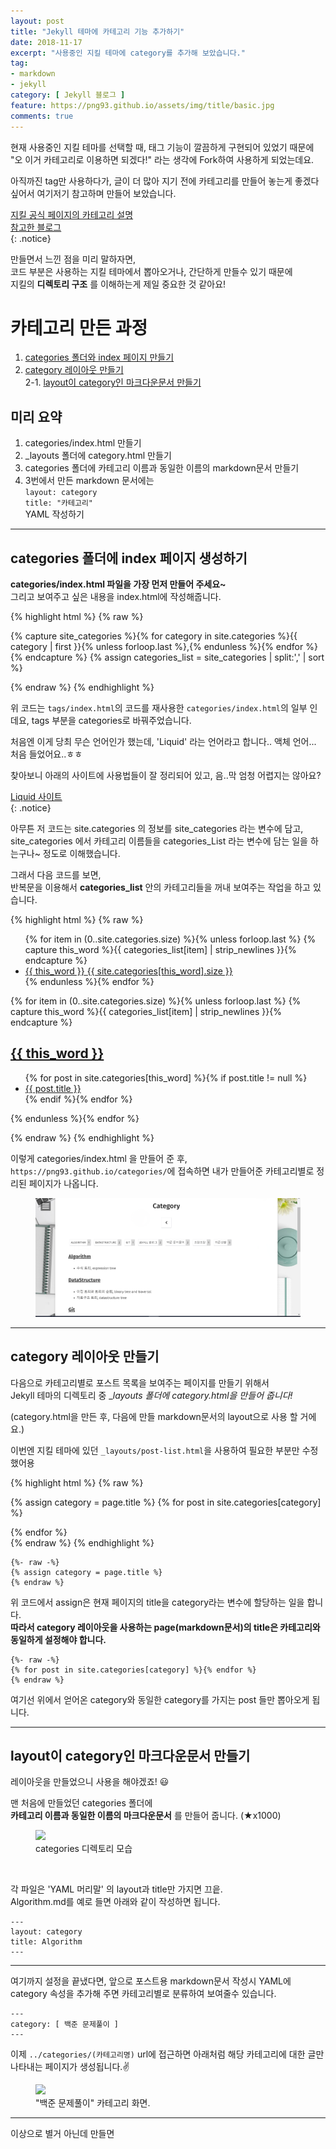 ```yaml
---
layout: post
title: "Jekyll 테마에 카테고리 기능 추가하기"
date: 2018-11-17
excerpt: "사용중인 지킬 테마에 category를 추가해 보았습니다."
tag:
- markdown
- jekyll
category: [ Jekyll 블로그 ]
feature: https://png93.github.io/assets/img/title/basic.jpg
comments: true
---
```



현재 사용중인 지킬 테마를 선택할 때, 태그 기능이 깔끔하게 구현되어 있었기 때문에 "오 이거 카테고리로 이용하면 되겠다!" 라는 생각에 Fork하여 사용하게 되었는데요.  

아직까진 tag만 사용하다가, 글이 더 많아 지기 전에 카테고리를 만들어 놓는게 좋겠다 싶어서 여기저기 참고하며 만들어 보았습니다.  

[지킬 공식 페이지의 카테고리 설명](https://jekyllrb-ko.github.io/docs/posts/#%ED%8F%AC%EC%8A%A4%ED%8A%B8%EC%9D%98-%EC%B9%B4%ED%85%8C%EA%B3%A0%EB%A6%AC%EC%99%80-%ED%83%9C%EA%B7%B8-%ED%91%9C%EC%8B%9C%ED%95%98%EA%B8%B0)  
[참고한 블로그](https://devyurim.github.io/development%20environment/github%20blog/2018/08/07/blog-6.html)  
{: .notice}


만들면서 느낀 점을 미리 말하자면,  
코드 부분은 사용하는 지킬 테마에서 뽑아오거나, 간단하게 만들수 있기 때문에  
지킬의 __디렉토리 구조__ 를 이해하는게 제일 중요한 것 같아요!


# 카테고리 만든 과정

1. [categories 폴더와 index 페이지 만들기](#categories-폴더에-index-페이지-생성하기)
2. [category 레이아웃 만들기](#category-레이아웃-만들기)  
    2-1. [layout이 category인 마크다운문서 만들기](#layout이-category인-마크다운문서-만들기)

## 미리 요약
1. categories/index.html 만들기
2. \_layouts 폴더에 category.html 만들기
3. categories 폴더에 카테고리 이름과 동일한 이름의 markdown문서 만들기
4. 3번에서 만든 markdown 문서에는  
  `layout: category`  
  `title: "카테고리"`  
   YAML 작성하기

- - -

## categories 폴더에 index 페이지 생성하기

__<hly> categories/index.html 파일을 가장 먼저 만들어 주세요~ </hly>__  
그리고 보여주고 싶은 내용을 index.html에 작성해줍니다.  

{% highlight html %}
{% raw %}

{% capture site_categories %}{% for category in site.categories %}{{ category | first }}{% unless forloop.last %},{% endunless %}{% endfor %}{% endcapture %}
{% assign categories_list = site_categories | split:',' | sort %}

{% endraw %}
{% endhighlight %}

위 코드는 `tags/index.html`의 코드를 재사용한 `categories/index.html`의 일부 인데요, tags 부분을 categories로 바꿔주었습니다.  

처음엔 이게 당최 무슨 언어인가 했는데, 'Liquid' 라는 언어라고 합니다.. 액체 언어... 처음 들었어요..ㅎㅎ  

찾아보니 아래의 사이트에 사용법들이 잘 정리되어 있고, 음..막 엄청 어렵지는 않아요?  

[Liquid 사이트](http://shopify.github.io/liquid/)  
{: .notice}

아무튼 저 코드는 <hly> site.categories 의 정보를 site_categories 라는 변수에 담고,  
site_categories 에서 카테고리 이름들을 categories_List 라는 변수에 담는 일을 하는구나~</hly> 정도로 이해했습니다.  

그래서 다음 코드를 보면,  
반복문을 이용해서 **<hly>categories_list</hly>** 안의 카테고리들을 꺼내 보여주는 작업을 하고 있습니다.

{% highlight html %}
{% raw %}

<ul class="entry-meta inline-list">
  {% for item in (0..site.categories.size) %}{% unless forloop.last %}
    {% capture this_word %}{{ categories_list[item] | strip_newlines }}{% endcapture %}
  	<li><a href="#{{ this_word }}" class="tag">
    <span class="term">{{ this_word }}</span>
    <span class="count">{{ site.categories[this_word].size }}</span>
    </a></li>
  {% endunless %}{% endfor %}
</ul>

{% for item in (0..site.categories.size) %}{% unless forloop.last %}
  {% capture this_word %}{{ categories_list[item] | strip_newlines }}{% endcapture %}
  <article>
	  <a href="{{site.url}}/categories/{{this_word}}"><h2 id="{{ this_word }}" class="tag-heading">{{ this_word }}</h2></a>
    <ul>
    {% for post in site.categories[this_word] %}{% if post.title != null %}
      <li class="entry-title"><a href="{{ site.url }}{{ post.url }}" title="{{ post.title }}">{{ post.title }}</a></li>
    {% endif %}{% endfor %}
		</ul>
    </article><!-- /.hentry -->
{% endunless %}{% endfor %}

{% endraw %}
{% endhighlight %}

이렇게 categories/index.html 을 만들어 준 후,  
`https://png93.github.io/categories/`에 접속하면 내가 만들어준 카테고리별로 정리된 페이지가 나옵니다.  

<figure>
    <img src="../assets/img/make-category/01.png">
</figure>

- - -

## category 레이아웃 만들기

다음으로 카테고리별로 포스트 목록을 보여주는 페이지를 만들기 위해서  
Jekyll 테마의 디렉토리 중 __<hly>_layouts 폴더에 category.html을 만들어 줍니다!</hly>__  

(category.html을 만든 후, 다음에 만들 markdown문서의 layout으로 사용 할 거에요.)  

이번엔 지킬 테마에 있던 `_layouts/post-list.html`을 사용하여 필요한 부분만 수정했어용  

{% highlight html %}
{% raw %}
<div class="post-list">
      {% assign category = page.title %}
      {% for post in site.categories[category] %} <!-- 카테고리 조건 -->
            <ul>
              <!-- post 제목 나열 -->              
            </ul>
      {% endfor %}
</div>
{% endraw %}
{% endhighlight %}

<br/>

~~~
{%- raw -%}
{% assign category = page.title %}
{% endraw %}
~~~
위 코드에서 assign은 현재 페이지의 title을 category라는 변수에 할당하는 일을 합니다.  
__따라서 category 레이아웃을 사용하는 page(markdown문서)의 title은 카테고리와 동일하게 설정해야 합니다.__  

~~~
{%- raw -%}
{% for post in site.categories[category] %}{% endfor %}
{% endraw %}
~~~
여기선 위에서 얻어온 category와 동일한 category를 가지는 post 들만 뽑아오게 됩니다.  

- - -

## layout이 category인 마크다운문서 만들기  

레이아웃을 만들었으니 사용을 해야겠죠!  &#128515;

맨 처음에 만들었던 categories 폴더에  
__카테고리 이름과 동일한 이름의 마크다운문서__ 를 만들어 줍니다. <hlr>(★x1000)</hlr>

<figure>
    <img src="https://png93.github.io/assets/img/make-category/03.JPG">
    <figcaption>categories 디렉토리 모습</figcaption>
</figure>

<br/>

각 파일은 'YAML 머리말' 의 layout과 title만 가지면 끄읕.  
Algorithm.md를 예로 들면 아래와 같이 작성하면 됩니다.

~~~
---
layout: category  
title: Algorithm
---
~~~

---




여기까지 설정을 끝냈다면, 앞으로 포스트용 markdown문서 작성시 YAML에 category 속성을 추가해 주면 카테고리별로 분류하여 보여줄수 있습니다.

~~~
---
category: [ 백준 문제풀이 ]
---
~~~

이제 `../categories/(카테고리명)` url에 접근하면 아래처럼 해당 카테고리에 대한 글만 나타내는 페이지가 생성됩니다.&#9996;  

<figure>
    <img src="https://png93.github.io/assets/img/make-category/02.png">
    <figcaption>"백준 문제풀이" 카테고리 화면.</figcaption>
</figure>

- - -

이상으로 별거 아닌데 만들면
